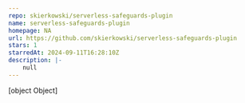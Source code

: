 ```yaml
---
repo: skierkowski/serverless-safeguards-plugin
name: serverless-safeguards-plugin
homepage: NA
url: https://github.com/skierkowski/serverless-safeguards-plugin
stars: 1
starredAt: 2024-09-11T16:28:10Z
description: |-
    null
---
```


[object Object]
